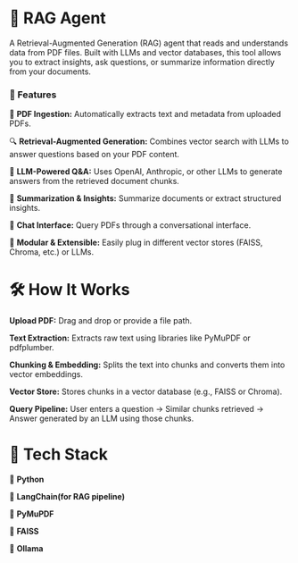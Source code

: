 # 🧠 RAG Agent
A Retrieval-Augmented Generation (RAG) agent that reads and understands data from PDF files. Built with LLMs and vector databases, this tool allows you to extract insights, ask questions, or summarize information directly from your documents.

### 🚀 Features
📄 **PDF Ingestion:** Automatically extracts text and metadata from uploaded PDFs.

🔍 **Retrieval-Augmented Generation:** Combines vector search with LLMs to answer questions based on your PDF content.

🧠 **LLM-Powered Q&A:** Uses OpenAI, Anthropic, or other LLMs to generate answers from the retrieved document chunks.

🧾 **Summarization & Insights:** Summarize documents or extract structured insights.

💬 **Chat Interface:** Query PDFs through a conversational interface.

🧰 **Modular & Extensible:** Easily plug in different vector stores (FAISS, Chroma, etc.) or LLMs.

# 🛠️ How It Works
**Upload PDF:** Drag and drop or provide a file path.

**Text Extraction:** Extracts raw text using libraries like PyMuPDF or pdfplumber.

**Chunking & Embedding:** Splits the text into chunks and converts them into vector embeddings.

**Vector Store:** Stores chunks in a vector database (e.g., FAISS or Chroma).

**Query Pipeline:** User enters a question → Similar chunks retrieved → Answer generated by an LLM using those chunks.

# 🧱 Tech Stack
🐍 **Python**

🦜 **LangChain(for RAG pipeline)**

📄 **PyMuPDF**

🔎 **FAISS**

🤖 **Ollama**
